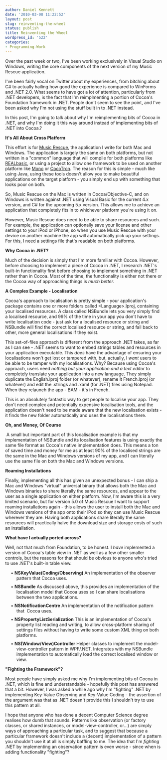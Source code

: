 ```yaml
---
author: Daniel Kennett
date: '2010-03-08 11:22:52'
layout: post
slug: reinventing-the-wheel
status: publish
title: Reinventing the Wheel
wordpress_id: '522'
categories:
- Programming-Work
---
```


<p>Over the past week or two, I've been working exclusively in Visual Studio on Windows, writing the core components of the next version of my Music Rescue application.</p>
<p>I've been fairly vocal on Twitter about my experiences, from bitching about C# to actually hailing how good the experience is compared to WinForms and .NET 2.0. What seems to have got a lot of attention, particularly from .NET developers, is the fact that I'm reimplmenting a portion of Cocoa's Foundation framework in .NET. People don't seem to see the point, and I've been asked why I'm not using the stuff built in to .NET instead.</p>
<p>In this post, I'm going to talk about why I'm reimplementing bits of Cocoa in .NET, and why I'm doing it this way around instead of implementing bits of .NET into Cocoa.?</p><!--more--><p><span style="font-weight: bold;">It's All About Cross Platform</span></p>
<p>This effort is for <a href="http://www.kennettnet.co.uk/products/musicrescue/">Music Rescue</a>, the application I write for both Mac and Windows. The application is largely the same on both platforms, but not written in a "common" language that will compile for both platforms like <a href="http://www.realsoftware.com/realbasic/">REALbasic</a>, or using a project to allow one framework to be used on another platform like <a href="http://www.mono-project.com/">Mono</a>&nbsp;or <a href="http://www.cocotron.org/">CocoTron</a>. The reason for this is simple - much like using Java, using these tools doesn't allow you to make beautiful applications on the target platform - you simply end up with something that looks poor on both.</p>
<p>So, Music Rescue on the Mac is written in Cocoa/Objective-C, and on Windows is written against .NET using Visual Basic for the current 4.x version, and C# for the upcoming 5.x version. This allows me to achieve an application that completely fits in to whichever platform you're using it on.</p>
<p>However, Music Rescue does need to be able to share resources and such. For example, the application can optionally save your license and other settings to your iPod or iPhone, so when you use Music Rescue with your device on another machine the app will automatically pick up your settings. For this, I need a settings file that's readable on both platforms.</p>
<p><strong>Why Cocoa in .NET?</strong></p>
<p>Much of the decision is simply that I'm more familiar with Cocoa. However, before choosing to implement a piece of Cocoa in .NET, I research .NET's built-in functionality first before choosing to implement something in .NET rather than in Cocoa. Most of the time, the functionality is either not there or the Cocoa way of approaching things is <em>much better.</em></p>
<p><strong>A Complex Example - Localisation</strong></p>
<p>Cocoa's approach to localisation is pretty simple - your application's package contains one or more folders called &lt;Language&gt;.lproj, containing your localised resources. A class called NSBundle lets you very simply find a localised resource, and 99% of the time in your app you don't have to write localisation code - just ask for a localised resource or string and NSBundle will find the correct localised resource or string, and fall back to other, more general localisations if they exist.&nbsp;</p>
<p>This set-of-files approach is different from the approach .NET takes, as far as I can see - .NET seems to want to embed strings tables and resources in your application executable. This <em>does</em> have the advantage of ensuring your localisations won't get lost or tampered with, but, actually, I <em>want </em>users to be able to be tamper with my localisations. Why? Because using Cocoa's approach, users need <em>nothing but your application and a text editor </em>to completely translate your application into a new language. They simply duplicate the English.lproj folder (or whatever), rename it French.lproj (or whatever) and edit the .strings and .xaml (for .NET) files using Notepad. When they relaunch the app - BAM - it's in French.</p>
<p>This is an absolutely fantastic way to get people to localise your app. They don't need complex and potentially expensive localisation tools, and the application doesn't need to be made aware that the new localisation exists - it finds the new folder automatically and uses the localisations there.</p>
<p><strong>Oh, and Money, Of Course</strong></p>
<p>&nbsp;A small but important part of this localisation example is that my implementation of NSBundle and its localisation features is using exactly the same file format as Cocoa's native implementation does. This means a ton of saved time and money for me as at least 90% of the localised strings are the same in the Mac and Windows versions of my app, and I can literally use the same file on both the Mac and Windows versions.</p>
<p><strong>Roaming Installations</strong></p>
<p>Finally, implementing all this has given an unexpected bonus - I can ship a Mac and Windows "virtual" universal binary that allows both the Mac and Windows binaries to share literally the same resources, and appear to the user as a single application on either platform. Now, I'm aware this is a very limited scenario, but for version 5.0 of Music Rescue I want to support roaming installations again - this allows the user to install both the Mac and Windows versions of the app onto their iPod so they can use Music Rescue wherever they are. Having both applications share literally the same resources will practically halve the download size and storage costs of such an installation.</p>
<p><strong>What have I actually ported across?</strong></p>
<p>Well, not that much from Foundation, to be honest. I <em>have </em>implemented a version of Cocoa's table view in .NET as well as a few other smaller controls, but the reasons for that should be obvious to anyone who's tried to use .NET's built-in table view.</p>
<p style="margin: 0.0px 0.0px 10.0px 36.0px; text-indent: -18.0px;">&bull; <strong>NSKeyValue(Coding/Observing) </strong>An implementation of the observer pattern that Cocoa uses.</p>
<p style="margin: 0.0px 0.0px 10.0px 36.0px; text-indent: -18.0px;">&bull; <strong>NSBundle</strong>&nbsp;As discussed above, this provides an implementation of the localisation model that Cocoa uses so I can share localisations between the two applications.</p>
<p style="margin: 0.0px 0.0px 10.0px 36.0px; text-indent: -18.0px;">&bull; <strong>NSNotificationCentre</strong>&nbsp;An implementation of the notification pattern that&nbsp; Cocoa uses.</p>
<p style="margin: 0.0px 0.0px 10.0px 36.0px; text-indent: -18.0px;">&bull; <strong>NSPropertyListSerialization</strong>&nbsp;This is an implementation of Cocoa's property list reading and writing, to allow cross-platform sharing of settings files without having to write some custom XML thing on both platforms.</p>
<p style="margin: 0.0px 0.0px 10.0px 36.0px; text-indent: -18.0px;">&bull; <strong>NS(Window/View)Controller</strong>&nbsp;Helper classes to implement the model-view-controller pattern in WPF/.NET. Integrates with my NSBundle implementation to automatically load the correct localised window or view.</p>
<p><strong>"Fighting the Framework"?</strong></p>
<p>Most people have simply asked me why I'm implementing bits of Cocoa in .NET, which is fine and understandable - hopefully this post has answered that a bit. However, I was asked a while ago why I'm "fighting" .NET by implementing Key-Value Observing and Key-Value Coding - the assertion of the argument was that as .NET doesn't provide this I shouldn't try to use this pattern at all.</p>
<p>I hope that anyone who has done a decent Computer Science degree realises how dumb that sounds. Patterns like observation (or factory classes, or shared instances, or model-view-controller, or...) are simply ways of approaching a particular task, and to suggest that because a particular framework doesn't include a (decent) implementation of a pattern you shouldn't use it at all is simply baffling to me. The idea that I'm <em>fighting </em>.NET by implementing an observation pattern is even worse - since when is adding functionality "fighting"?&nbsp;</p>
<p>&nbsp;</p>
